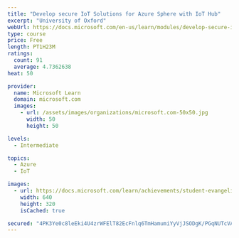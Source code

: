```yaml
---
title: "Develop secure IoT Solutions for Azure Sphere with IoT Hub"
excerpt: "University of Oxford"
webUrl: https://docs.microsoft.com/en-us/learn/modules/develop-secure-iot-solutions-azure-sphere-iot-hub/
type: course
price: Free
length: PT1H23M
ratings:
  count: 91
  average: 4.7362638
heat: 50

provider:
  name: Microsoft Learn
  domain: microsoft.com
  images:
    - url: /assets/images/organizations/microsoft.com-50x50.jpg
      width: 50
      height: 50

levels:
  - Intermediate

topics:
  - Azure
  - IoT

images:
  - url: https://docs.microsoft.com/learn/achievements/student-evangelism/develop-secure-iot-solutions-for-azure-sphere-with-iot-hub-social.png
    width: 640
    height: 320
    isCached: true

secured: "4PK3Ye0c8leEki4U4zrWFElT82EcFnlq6TmHamumiYyVjJSODgK/PGqNUTcVACgNi1hHrA5xZbJXa4Z0jrTqWFgsgzLDxzzQEd9eSeGQj5Jtcj1pgpvCApEaZJFnMgbqAHa/Fy8Hw8RyToaAC8OlWxE4pKVY0Wl3IvCx9U162ApnqPuwTXDcKPauJ4ut23zLUchlBvk8dpZnv3b4suRWgu01VzeXrmRjBHfjHw0C3I7tY5Y9/x+dLWw7VU04Riu2HB7U8mx0BbKO9hzsQGTwJUBmLN0liWxuslCsDE+ZS+k9o9mGmgnmQ1fRPwJnjtRWjKpF8G3qY2pv2f81dpX8pBZv05yDfm8JdJDlWPrX4HwahRqovjumGQgCuQ1BoBs2CNa+vB0DyVG/hFV1IHOIbDC69xNfmGyJWYFe4zGigwY=;So/7xNocgPuaPtW6Y9rIWg=="
---
```


